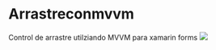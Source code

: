 # Arrastreconmvvm
Control de arrastre utilziando MVVM para xamarin forms
![]( https://i.ibb.co/ZxKjcyD/arrs.png)
